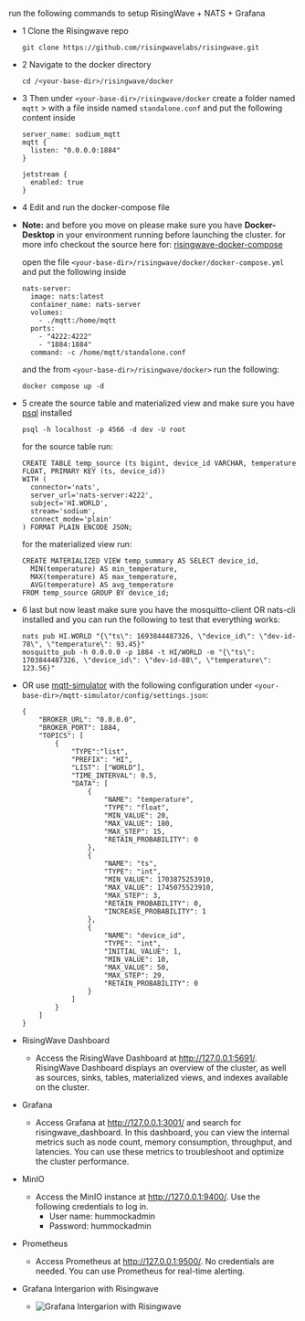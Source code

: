 run the following commands to setup RisingWave + NATS + Grafana

- 1 Clone the Risingwave repo
  ```
  git clone https://github.com/risingwavelabs/risingwave.git
  ```
- 2 Navigate to the docker directory
  ```
  cd /<your-base-dir>/risingwave/docker
  ```
- 3 Then under `<your-base-dir>/risingwave/docker` create a folder named `mqtt` > with a file inside named `standalone.conf` and put the following content inside
  ```
  server_name: sodium_mqtt
  mqtt {
    listen: "0.0.0.0:1884"
  }
  
  jetstream {
    enabled: true
  }
  ```

- 4 Edit and run the docker-compose file
- **Note:**  and before you move on please make sure you have **Docker-Desktop** in your environment running before launching the cluster. 
  for more info checkout the source here for: [risingwave-docker-compose](https://docs.risingwave.com/docs/current/risingwave-docker-compose/)
  
  open the file `<your-base-dir>/risingwave/docker/docker-compose.yml` and put the following inside
  ```
  nats-server:
    image: nats:latest
    container_name: nats-server
    volumes:
      - ./mqtt:/home/mqtt
    ports:
      - "4222:4222"
      - "1884:1884"
    command: -c /home/mqtt/standalone.conf
  ```

  and the from `<your-base-dir>/risingwave/docker>` run the following:
  ```
  docker compose up -d
  ```

- 5 create the source table and materialized view and make sure you have [psql](https://docs.risingwave.com/docs/current/install-psql-without-postgresql/) installed
  ```
  psql -h localhost -p 4566 -d dev -U root
  ```
  for the source table run:
  ```
  CREATE TABLE temp_source (ts bigint, device_id VARCHAR, temperature FLOAT, PRIMARY KEY (ts, device_id))
  WITH (
    connector='nats',
    server_url='nats-server:4222',
    subject='HI.WORLD',
    stream='sodium',
    connect_mode='plain'
  ) FORMAT PLAIN ENCODE JSON;
  ```
  for the materialized view run:
  ```
  CREATE MATERIALIZED VIEW temp_summary AS SELECT device_id,
    MIN(temperature) AS min_temperature,
    MAX(temperature) AS max_temperature,
    AVG(temperature) AS avg_temperature
  FROM temp_source GROUP BY device_id;
  ```

- 6 last but now least make sure you have the mosquitto-client OR nats-cli installed and you can run the following to test that everything works:
  ```
  nats pub HI.WORLD "{\"ts\": 1693844487326, \"device_id\": \"dev-id-78\", \"temperature\": 93.45}"
  mosquitto_pub -h 0.0.0.0 -p 1884 -t HI/WORLD -m "{\"ts\": 1703844487326, \"device_id\": \"dev-id-88\", \"temperature\": 123.56}"
  ```
- OR use [mqtt-simulator](https://github.com/DamascenoRafael/mqtt-simulator) with the following configuration under `<your-base-dir>/mqtt-simulator/config/settings.json`:
   
  ```
  {
      "BROKER_URL": "0.0.0.0",
      "BROKER_PORT": 1884,
      "TOPICS": [
          {
              "TYPE":"list",
              "PREFIX": "HI",
              "LIST": ["WORLD"],
              "TIME_INTERVAL": 0.5,
              "DATA": [
                  {
                      "NAME": "temperature",
                      "TYPE": "float",
                      "MIN_VALUE": 20,
                      "MAX_VALUE": 180,
                      "MAX_STEP": 15,
                      "RETAIN_PROBABILITY": 0
                  },
                  {
                      "NAME": "ts",
                      "TYPE": "int",
                      "MIN_VALUE": 1703875253910,
                      "MAX_VALUE": 1745075523910,
                      "MAX_STEP": 3,
                      "RETAIN_PROBABILITY": 0,
                      "INCREASE_PROBABILITY": 1
                  },
                  {
                      "NAME": "device_id",
                      "TYPE": "int",
                      "INITIAL_VALUE": 1,
                      "MIN_VALUE": 10,
                      "MAX_VALUE": 50,
                      "MAX_STEP": 29,
                      "RETAIN_PROBABILITY": 0
                  }
              ]
          }
      ]
  }
  ```

- RisingWave Dashboard
  - Access the RisingWave Dashboard at http://127.0.0.1:5691/. RisingWave Dashboard displays an overview of the cluster, as well as sources, sinks, tables, materialized views, and indexes available on the cluster.

- Grafana
  - Access Grafana at http://127.0.0.1:3001/ and search for risingwave_dashboard. In this dashboard, you can view the internal metrics such as node count, memory consumption, throughput, and latencies. You can use these metrics to troubleshoot and optimize the cluster performance.

- MinIO
  - Access the MinIO instance at http://127.0.0.1:9400/. Use the following credentials to log in.
    - User name: hummockadmin
    - Password: hummockadmin

- Prometheus
  - Access Prometheus at http://127.0.0.1:9500/. No credentials are needed. You can use Prometheus for real-time alerting.

- Grafana Intergarion with Risingwave
  - ![Grafana Intergarion with Risingwave](https://i.ibb.co/9WyKS6n/Screenshot-from-2023-12-29-16-39-10.png)
